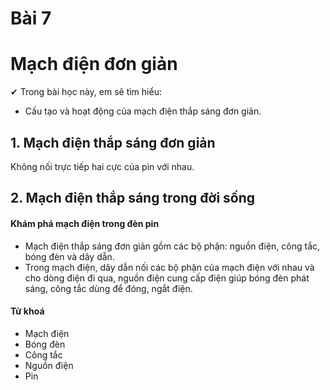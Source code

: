 # Bài 7
# Mạch điện đơn giản

✔ Trong bài học này, em sẽ tìm hiểu:
- Cấu tạo và hoạt động của mạch điện thắp sáng đơn giản.

## 1. Mạch điện thắp sáng đơn giản

Không nối trực tiếp hai cực của pin với nhau.

## 2. Mạch điện thắp sáng trong đời sống
#### Khám phá mạch điện trong đèn pin
- Mạch điện thắp sáng đơn giản gồm các bộ phận: nguồn điện, công tắc, bóng đèn và dây dẫn.
- Trong mạch điện, dây dẫn nối các bộ phận của mạch điện với nhau và cho dòng điện đi qua, nguồn điện cung cấp điện giúp bóng đèn phát sáng, công tắc dùng để đóng, ngắt điện.

#### Từ khoá
- Mạch điện
- Bóng đèn
- Công tắc
- Nguồn điện
- Pin

